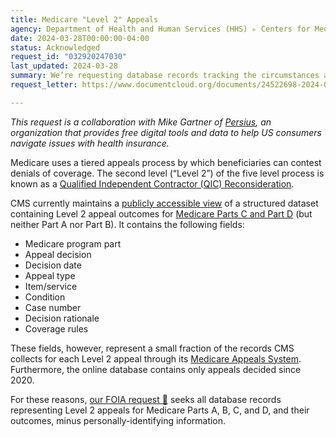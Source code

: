 ```yaml
---
title: Medicare "Level 2" Appeals
agency: Department of Health and Human Services (HHS) ▹ Centers for Medicare & Medicaid Services (CMS)
date: 2024-03-28T00:00:00-04:00
status: Acknowledged
request_id: "032920247030"
last_updated: 2024-03-28
summary: We’re requesting database records tracking the circumstances and outcomes of patients' appeals of Medicare insurance decisions.
request_letter: https://www.documentcloud.org/documents/24522698-2024-03-28-cms-medicare-level-2-appeals-database-records-foia-request-gartnersinger-vine

---
```


*This request is a collaboration with Mike Gartner of [Persius](https://github.com/TPAFS), an organization that provides free digital tools and data to help US consumers navigate issues with health insurance.*

Medicare uses a tiered appeals process by which beneficiaries can contest denials of coverage. The second level (“Level 2”) of the five level process is known as a [Qualified Independent Contractor (QIC) Reconsideration](https://www.medicare.gov/claims-appeals/file-an-appeal/appeals-level-2-qualified-independent-contractor-qic-reconsideration).

CMS currently maintains a [publicly accessible view](https://www.cms.gov/medicare/appeals-grievances/appeals-decision-search-part-c-d) of a structured dataset containing Level 2 appeal outcomes for [Medicare Parts C and Part D](https://www.medicare.gov/basics/get-started-with-medicare/medicare-basics/parts-of-medicare) (but neither Part A nor Part B). It contains the following fields:

- Medicare program part
- Appeal decision
- Decision date
- Appeal type
- Item/service
- Condition
- Case number
- Decision rationale
- Coverage rules

These fields, however, represent a small fraction of the records CMS collects for each Level 2 appeal through its [Medicare Appeals System](https://www.hhs.gov/sites/default/files/cms-medicare-appeals-system.pdf). Furthermore, the online database contains only appeals decided since 2020.

For these reasons, [our FOIA request 📄](https://www.documentcloud.org/documents/24522698-2024-03-28-cms-medicare-level-2-appeals-database-records-foia-request-gartnersinger-vine) seeks all database records representing Level 2 appeals for Medicare Parts A, B, C, and D, and their outcomes, minus personally-identifying information.
